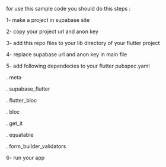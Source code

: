 for use this sample code you should do this steps :

1- make a project in supabase site

2- copy your project url and anon key

3- add this repo files to your lib directory of your flutter project

4- replace supabase url and anon key in main file

5- add following dependecies to your flutter pubspec.yaml

   . meta
  
   . supabase_flutter
  
   . flutter_bloc
  
   . bloc
  
   . get_it
  
   . equatable
  
   . form_builder_validators
  
6- run your app
